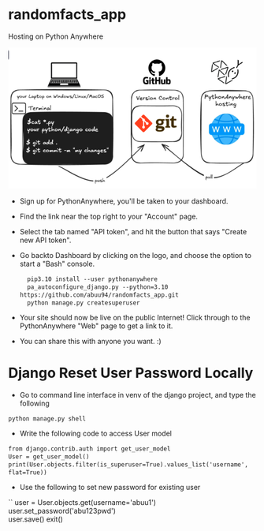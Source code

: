 # randomfacts_app
Hosting on Python Anywhere

<p align="center">
  <img src="img.PNG" alt="My Random Fact App" />
</p>


- Sign up for PythonAnywhere, you'll be taken to your dashboard.
- Find the link near the top right to your "Account" page.
- Select the tab named "API token", and hit the button that says "Create new API token".
- Go backto Dashboard by clicking on the logo, and choose the option to start a "Bash" console.

  ```
	pip3.10 install --user pythonanywhere
	pa_autoconfigure_django.py --python=3.10 https://github.com/abuu94/randomfacts_app.git
	python manage.py createsuperuser

- Your site should now be live on the public Internet! Click through to the PythonAnywhere "Web" page to get a link to it.
- You can share this with anyone you want. :)

# Django Reset User Password Locally

- Go to command line interface in venv of the django project, and type the following
  
```
python manage.py shell
```

- Write the following code to access User model
  
```
from django.contrib.auth import get_user_model
User = get_user_model()
print(User.objects.filter(is_superuser=True).values_list('username', flat=True))
```


- Use the following to set new password for existing user
  
``
user = User.objects.get(username='abuu1')  
user.set_password('abu123pwd')  
user.save()
exit()
```
